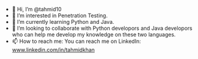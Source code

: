 - 👋 Hi, I’m @tahmid10
- 👀 I’m interested in Penetration Testing.
- 🌱 I’m currently learning Python and Java. 
- 💞️ I’m looking to collaborate with Python developors and Java developors who can help me develop my knowledge on these two languages. 
- 📫 How to reach me: You can reach me on LinkedIn: www.linkedin.com/in/tahmidkhan

<!---
tahmid10/tahmid10 is a ✨ special ✨ repository because its `README.md` (this file) appears on your GitHub profile.
You can click the Preview link to take a look at your changes.
--->
